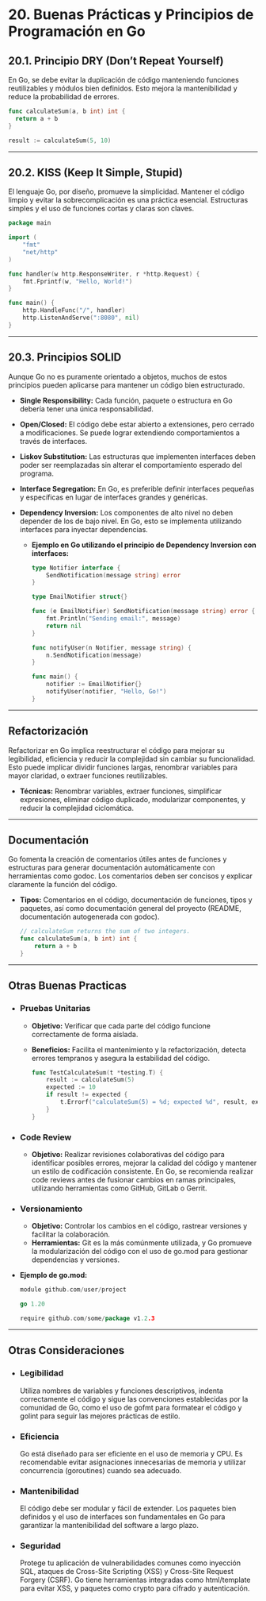 # 20. Buenas Prácticas y Principios de Programación en Go

## 20.1. Principio DRY (Don’t Repeat Yourself)

En Go, se debe evitar la duplicación de código manteniendo funciones reutilizables y módulos bien definidos. Esto mejora la mantenibilidad y reduce la probabilidad de errores.

```go
func calculateSum(a, b int) int {
  return a + b
}

result := calculateSum(5, 10)

```

---

## 20.2. KISS (Keep It Simple, Stupid)

El lenguaje Go, por diseño, promueve la simplicidad. Mantener el código limpio y evitar la sobrecomplicación es una práctica esencial. Estructuras simples y el uso de funciones cortas y claras son claves.

```go
package main

import (
    "fmt"
    "net/http"
)

func handler(w http.ResponseWriter, r *http.Request) {
    fmt.Fprintf(w, "Hello, World!")
}

func main() {
    http.HandleFunc("/", handler)
    http.ListenAndServe(":8080", nil)
}

```

---

## 20.3. Principios SOLID

Aunque Go no es puramente orientado a objetos, muchos de estos principios pueden aplicarse para mantener un código bien estructurado.

- **Single Responsibility:** Cada función, paquete o estructura en Go debería tener una única responsabilidad.
- **Open/Closed:** El código debe estar abierto a extensiones, pero cerrado a modificaciones. Se puede lograr extendiendo comportamientos a través de interfaces.
- **Liskov Substitution:** Las estructuras que implementen interfaces deben poder ser reemplazadas sin alterar el comportamiento esperado del programa.
- **Interface Segregation:** En Go, es preferible definir interfaces pequeñas y específicas en lugar de interfaces grandes y genéricas.
- **Dependency Inversion:** Los componentes de alto nivel no deben depender de los de bajo nivel. En Go, esto se implementa utilizando interfaces para inyectar dependencias.

  - **Ejemplo en Go utilizando el principio de Dependency Inversion con interfaces:**

    ```go
    type Notifier interface {
        SendNotification(message string) error
    }

    type EmailNotifier struct{}

    func (e EmailNotifier) SendNotification(message string) error {
        fmt.Println("Sending email:", message)
        return nil
    }

    func notifyUser(n Notifier, message string) {
        n.SendNotification(message)
    }

    func main() {
        notifier := EmailNotifier{}
        notifyUser(notifier, "Hello, Go!")
    }

    ```

---

## Refactorización

Refactorizar en Go implica reestructurar el código para mejorar su legibilidad, eficiencia y reducir la complejidad sin cambiar su funcionalidad. Esto puede implicar dividir funciones largas, renombrar variables para mayor claridad, o extraer funciones reutilizables.

- **Técnicas:** Renombrar variables, extraer funciones, simplificar expresiones, eliminar código duplicado, modularizar componentes, y reducir la complejidad ciclomática.

---

## Documentación

Go fomenta la creación de comentarios útiles antes de funciones y estructuras para generar documentación automáticamente con herramientas como godoc. Los comentarios deben ser concisos y explicar claramente la función del código.

- **Tipos:** Comentarios en el código, documentación de funciones, tipos y paquetes, así como documentación general del proyecto (README, documentación autogenerada con godoc).

  ```go
  // calculateSum returns the sum of two integers.
  func calculateSum(a, b int) int {
      return a + b
  }

  ```

---

## Otras Buenas Practicas

- ### Pruebas Unitarias

  - **Objetivo:** Verificar que cada parte del código funcione correctamente de forma aislada.
  - **Beneficios:** Facilita el mantenimiento y la refactorización, detecta errores tempranos y asegura la estabilidad del código.

    ```go
    func TestCalculateSum(t *testing.T) {
        result := calculateSum(5)
        expected := 10
        if result != expected {
            t.Errorf("calculateSum(5) = %d; expected %d", result, expected)
        }
    }

    ```

- ### Code Review

  - **Objetivo:** Realizar revisiones colaborativas del código para identificar posibles errores, mejorar la calidad del código y mantener un estilo de codificación consistente.
    En Go, se recomienda realizar code reviews antes de fusionar cambios en ramas principales, utilizando herramientas como GitHub, GitLab o Gerrit.

- ### Versionamiento

  - **Objetivo:** Controlar los cambios en el código, rastrear versiones y facilitar la colaboración.
  - **Herramientas:** Git es la más comúnmente utilizada, y Go promueve la modularización del código con el uso de go.mod para gestionar dependencias y versiones.

- **Ejemplo de go.mod:**

  ```go
  module github.com/user/project

  go 1.20

  require github.com/some/package v1.2.3

  ```

---

## Otras Consideraciones

- ### Legibilidad

  Utiliza nombres de variables y funciones descriptivos, indenta correctamente el código y sigue las convenciones establecidas por la comunidad de Go, como el uso de gofmt para formatear el código y golint para seguir las mejores prácticas de estilo.

- ### Eficiencia

  Go está diseñado para ser eficiente en el uso de memoria y CPU. Es recomendable evitar asignaciones innecesarias de memoria y utilizar concurrencia (goroutines) cuando sea adecuado.

- ### Mantenibilidad

  El código debe ser modular y fácil de extender. Los paquetes bien definidos y el uso de interfaces son fundamentales en Go para garantizar la mantenibilidad del software a largo plazo.

- ### Seguridad

  Protege tu aplicación de vulnerabilidades comunes como inyección SQL, ataques de Cross-Site Scripting (XSS) y Cross-Site Request Forgery (CSRF). Go tiene herramientas integradas como html/template para evitar XSS, y paquetes como crypto para cifrado y autenticación.
